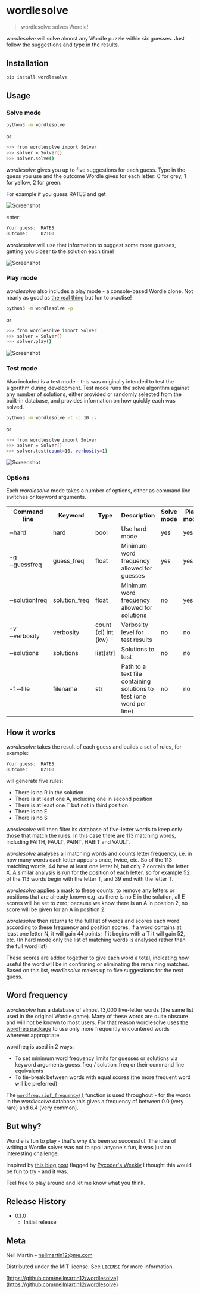 # wordlesolve
> wordlesolve solves Wordle!

*wordlesolve* will solve almost any Wordle puzzle within six guesses. Just follow the suggestions and type in the results.

## Installation

```sh
pip install wordlesolve
```

## Usage

### Solve mode

```sh
python3 -m wordlesolve
```
or
```sh
>>> from wordlesolve import Solver
>>> solver = Solver()
>>> solver.solve()
```

*wordlesolve* gives you up to five suggestions for each guess.
Type in the guess you use and the outcome Wordle gives for each letter: 0 for grey, 1 for yellow, 2 for green.

For example if you guess RATES and get

![Screenshot](img/rates.png)

enter:
```sh
Your guess:  RATES
Outcome:     02100
````

*wordlesolve* will use that information to suggest some more guesses, getting you closer to the solution each time!

![Screenshot](img/solvemode.png)

### Play mode

*wordlesolve* also includes a play mode - a console-based Wordle clone. Not nearly as good as [the real thing](https://www.nytimes.com/games/wordle/index.html) but fun to practise!

```sh
python3 -m wordlesolve -p
```
or
```sh
>>> from wordlesolve import Solver
>>> solver = Solver()
>>> solver.play()
```

![Screenshot](img/playmode.png)

### Test mode

Also included is a test mode - this was originally intended to test the algorithm during development. Test mode runs the solve algorithm against any number of solutions, either provided or randomly selected from the built-in database, and provides information on how quickly each was solved.

```sh
python3 -m wordlesolve -t -c 10 -v
```
or
```sh
>>> from wordlesolve import Solver
>>> solver = Solver()
>>> solver.test(count=10, verbosity=1)
```

![Screenshot](img/testmode.png)

### Options
Each *wordlesolve* mode takes a number of options, either as command line switches or keyword arguments.

<table>
    <tr>
        <th>Command line</th>
        <th>Keyword</th>
        <th>Type</th>
        <th>Description</th>
        <th>Solve mode</th>
        <th>Play mode</th>
        <th>Test mode</th>
    </tr>
    <tr>
        <td>&#8209;&#8209;hard</td>
        <td>hard</td>
        <td>bool</td>
        <td>Use hard mode</td>
        <td>yes</td>
        <td>yes</td>
        <td>yes</td>
    </tr>
    <tr>
        <td>-g &#8209;&#8209;guessfreq</td>
        <td>guess_freq</td>
        <td>float</td>
        <td>Minimum word frequency allowed for guesses</td>
        <td>yes</td>
        <td>yes</td>
        <td>yes</td>
    </tr>
    <tr>
        <td>&#8209;&#8209;solutionfreq</td>
        <td>solution_freq</td>
        <td>float</td>
        <td>Minimum word frequency allowed for solutions</td>
        <td>no</td>
        <td>yes</td>
        <td>yes</td>
    </tr>
    <tr>
        <td>-v &#8209;&#8209;verbosity</td>
        <td>verbosity</td>
        <td>count (cl) int (kw)</td>
        <td>Verbosity level for test results</td>
        <td>no</td>
        <td>no</td>
        <td>yes</td>
    </tr>
    <tr>
        <td>&#8209;&#8209;solutions</td>
        <td>solutions</td>
        <td>list[str]</td>
        <td>Solutions to test</td>
        <td>no</td>
        <td>no</td>
        <td>yes</td>
    </tr>
    <tr>
        <td>-f &#8209;&#8209;file</td>
        <td>filename</td>
        <td>str</td>
        <td>Path to a text file containing solutions to test (one word per line)</td>
        <td>no</td>
        <td>no</td>
        <td>yes</td>
    </tr>
</table>

## How it works

*wordlesolve* takes the result of each guess and builds a set of rules, for example:

```sh
Your guess:  RATES
Outcome:     02100
````

will generate five rules:

- There is no R in the solution
- There is at least one A, including one in second position
- There is at least one T but not in third position
- There is no E
- There is no S

*wordlesolve* will then filter its database of five-letter words to keep only those that match the rules. In this case there are 113 matching words, including FAITH, FAULT, PAINT, HABIT and VAULT.

*wordlesolve* analyses all matching words and counts letter frequency, i.e. in how many words each letter appears once, twice, etc. So of the 113 matching words, 44 have at least one letter N, but only 2 contain the letter X. A similar analysis is run for the position of each letter, so for example 52 of the 113 words begin with the letter T, and 39 end with the letter T.

*wordlesolve* applies a mask to these counts, to remove any letters or positions that are already known e.g. as there is no E in the solution, all E scores will be set to zero; because we know there is an A in position 2, no score will be given for an A in position 2.

*wordlesolve* then returns to the full list of words and scores each word according to these frequency and position scores. If a word contains at least one letter N, it will gain 44 points; if it begins with a T it will gain 52, etc. (In hard mode only the list of matching words is analysed rather than the full word list)

These scores are added together to give each word a total, indicating how useful the word will be in confirming or eliminating the remaining matches. Based on this list, *wordlesolve* makes up to five suggestions for the next guess.

## Word frequency

*wordlesolve* has a database of almost 13,000 five-letter words (the same list used in the original Wordle game). Many of these words are quite obscure and will not be known to most users. For that reason wordlesolve uses [the wordfreq package](https://github.com/rspeer/wordfreq) to use only more frequently encountered words wherever appropriate.

wordfreq is used in 2 ways:
* To set minimum word frequency limits for guesses or solutions via keyword arguments guess_freq / solution_freq or their command line equivalents
* To tie-break between words with equal scores (the more frequent word will be preferred)

The [``wordfreq.zipf_frequency()``](https://github.com/rspeer/wordfreq/blob/11a3138cea5f46d2229a110c1774ac64a2fcd92b/wordfreq/__init__.py#L305) function is used throughout - for the words in the *wordlesolve* database this gives a frequency of between 0.0 (very rare) and 6.4 (very common).

## But why?

Wordle is fun to play - that's why it's been so successful. The idea of writing a Wordle solver was not to spoil anyone's fun, it was just an interesting challenge.

Inspired by [this blog post](https://deepnote.com/@the21st/Wordle-Jan-18-2022-qsrZVCpiQACl-eli3JZFWg) flagged by [Pycoder's Weekly](https://pycoders.com/issues/509) I thought this would be fun to try - and it was.

Feel free to play around and let me know what you think.

## Release History

* 0.1.0
    * Initial release

## Meta

Neil Martin – neilmartin12@me.com

Distributed under the MIT license. See ``LICENSE`` for more information.

[https://github.com/neilmartin12/wordlesolve](https://github.com/neilmartin12/wordlesolve)

